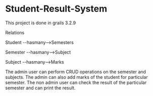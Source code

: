 # Student-Result-System

This project is done in grails 3.2.9

Relations

Student --hasmany-->Semesters

Semester --hasmany-->Subject

Subject --hasmany-->Marks

The admin user can perform CRUD operations on the semester and subjects. The admin can also add marks of the student for particular semester.
The non admin user can check the result of the particular semester and can print the result.

